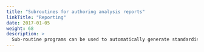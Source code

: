 ```yaml
---
title: "Subroutines for authoring analysis reports"
linkTitle: "Reporting"
date: 2017-01-05
weight: 68
description: >
  Sub-routine programs can be used to automatically generate standardised reports of analyses undertaken with ready4.
---
```


